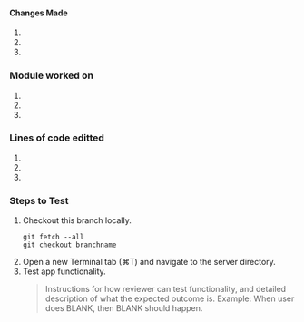 #### Changes Made
1.
2.
3.




### Module worked on
1.
2.
3.



### Lines of code editted 
1.
2.
3.

### Steps to Test 
1. Checkout this branch locally.
    ```
    git fetch --all
    git checkout branchname
    ```
2. Open a new Terminal tab (⌘T) and navigate to the server directory.
3. Test app functionality.
    > Instructions for how reviewer can test functionality, and detailed description of what the expected outcome is.
    > Example: When user does BLANK, then BLANK should happen.
